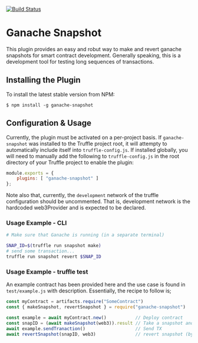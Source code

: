 [![Build Status](https://travis-ci.com/bh2smith/ganache-snapshot.svg?branch=master)](https://travis-ci.com/bh2smith/ganache-snapshot)

# Ganache Snapshot

This plugin provides an easy and robut way to make and revert ganache snapshots for smart contract development.
Generally speaking, this is a development tool for testing long sequences of transactions.

## Installing the Plugin

To install the latest stable version from NPM:

```console
$ npm install -g ganache-snapshot
```


## Configuration & Usage
Currently, the plugin must be activated on a per-project basis. If `ganache-snapshot` was installed to the Truffle project root, it will attempty to automatically include itself into `truffle-config.js`. If installed globally, you will need to manually add the following to `truffle-config.js` in the root directory of your Truffle project to enable the plugin:


```javascript
module.exports = {
    plugins: [ "ganache-snapshot" ]
};
```

Note also that, currently, the `development` network of the truffle configuration should be uncommented.
That is, development network is the hardcoded web3Provider and is expected to be declared.

### Usage Example - CLI

```bash
# Make sure that Ganache is running (in a separate terminal)

SNAP_ID=$(truffle run snapshot make)
# send some transaction...
truffle run snapshot revert $SNAP_ID
```

### Usage Example - truffle test

An example contract has been provided here and the use case is found in `test/example.js` with description.
Essentially, the recipe to follow is;

```js
const myContract = artifacts.require("SomeContract")
const { makeSnapshot, revertSnapshot } = require("ganache-snapshot")

const example = await myContract.new()           // Deploy contract
const snapID = (await makeSnapshot(web3)).result // Take a snapshot and keep returned ID
await example.sendTranaction()                   // Send TX
await revertSnapshot(snapID, web3)               // revert snapshot (by ID)
```
